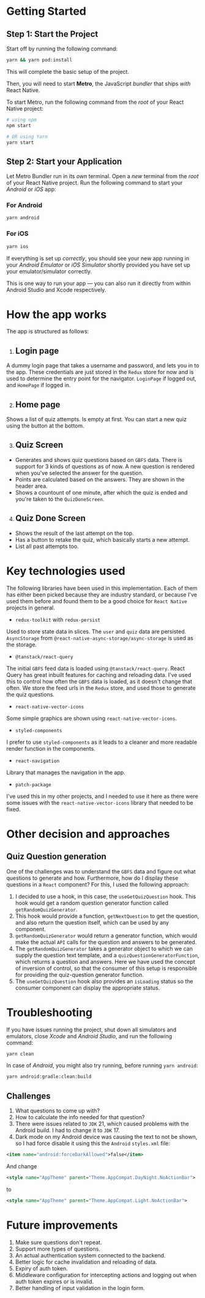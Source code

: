 # Getting Started

## Step 1: Start the Project

Start off by running the following command:

```bash
yarn && yarn pod:install
```

This will complete the basic setup of the project.

Then, you will need to start **Metro**, the JavaScript _bundler_ that ships _with_ React Native.

To start Metro, run the following command from the _root_ of your React Native project:

```bash
# using npm
npm start

# OR using Yarn
yarn start
```

## Step 2: Start your Application

Let Metro Bundler run in its _own_ terminal. Open a _new_ terminal from the _root_ of your React Native project. Run the following command to start your _Android_ or _iOS_ app:

### For Android

```bash
yarn android
```

### For iOS

```bash
yarn ios
```

If everything is set up _correctly_, you should see your new app running in your _Android Emulator_ or _iOS Simulator_ shortly provided you have set up your emulator/simulator correctly.

This is one way to run your app — you can also run it directly from within Android Studio and Xcode respectively.

# How the app works

The app is structured as follows:

1. ## Login page

A dummy login page that takes a username and password, and lets you in to the app. These credentials are just stored in the `Redux` store for now and is used to determine the entry point for the navigator. `LoginPage` if logged out, and `HomePage` if logged in.

2. ## Home page

Shows a list of quiz attempts. Is empty at first. You can start a new quiz using the button at the bottom.

3. ## Quiz Screen

- Generates and shows quiz questions based on `GBFS` data. There is support for 3 kinds of questions as of now. A new question is rendered when you've selected the answer for the question.
- Points are calculated based on the answers. They are shown in the header area.
- Shows a countount of one minute, after which the quiz is ended and you're taken to the `QuizDoneScreen`.

4. ## Quiz Done Screen

- Shows the result of the last attempt on the top.
- Has a button to retake the quiz, which basically starts a new attempt.
- List all past attempts too.

# Key technologies used

The following libraries have been used in this implementation. Each of them has either been picked because they are industry standard, or because I've used them before and found them to be a good choice for `React Native` projects in general.

- `redux-toolkit` with `redux-persist`

Used to store state data in slices. The `user` and `quiz` data are persisted. `AsyncStorage` from `@react-native-async-storage/async-storage` is used as the storage.

- `@tanstack/react-query`

The initial `GBFS` feed data is loaded using `@tanstack/react-query`. React Query has great inbuilt features for caching and reloading data. I've used this to control how often the `GBFS` data is loaded, as it doesn't change that often. We store the feed urls in the `Redux` store, and used those to generate the quiz questions.

- `react-native-vector-icons`

Some simple graphics are shown using `react-native-vector-icons`.

- `styled-components`

I prefer to use `styled-components` as it leads to a cleaner and more readable render function in the components.

- `react-navigation`

Library that manages the navigation in the app.

- `patch-package`

I've used this in my other projects, and I needed to use it here as there were some issues with the `react-native-vector-icons` library that needed to be fixed.

# Other decision and approaches

## Quiz Question generation

One of the challenges was to understand the `GBFS` data and figure out what questions to generate and how. Furthermore, how do I display these questions in a `React` component? For this, I used the following approach:

1. I decided to use a hook, in this case, the `useGetQuizQuestion` hook. This hook would get a random question generator function called `getRandomQuizGenerator`.
2. This hook would provide a function, `getNextQuestion` to get the question, and also return the question itself, which can be used by any component.
3. `getRandomQuizGenerator` would return a generator function, which would make the actual `API` calls for the question and answers to be generated.
4. The `getRandomQuizGenerator` takes a generator object to which we can supply the question text template, and a `quizQuestionGeneratorFunction`, which returns a question and answers. Here we have used the concept of inversion of control, so that the consumer of this setup is responsible for providing the quiz-question generator function.
5. The `useGetQuizQuestion` hook also provides an `isLoading` status so the consumer component can display the appropriate status.

# Troubleshooting

If you have issues running the project, shut down all simulators and emulators, close _Xcode_ and _Android Studio_, and run the following command:

```bash
yarn clean
```

In case of _Android_, you might also try running, before running `yarn android`:

```bash
yarn android:gradle:clean:build
```

## Challenges

1. What questions to come up with?
2. How to calculate the info needed for that question?
3. There were issues related to `JDK` 21, which caused problems with the Android build. I had to change it to `JDK` 17.
4. Dark mode on my Android device was causing the text to not be shown, so I had force disable it using this the `Android` `styles.xml` file:

```xml
<item name="android:forceDarkAllowed">false</item>
```

And change

```xml
<style name="AppTheme" parent="Theme.AppCompat.DayNight.NoActionBar">
```

to

```xml
<style name="AppTheme" parent="Theme.AppCompat.Light.NoActionBar">
```

# Future improvements

1. Make sure questions don't repeat.
2. Support more types of questions.
3. An actual authentication system connected to the backend.
4. Better logic for cache invalidation and reloading of data.
5. Expiry of auth token.
6. Middleware configuration for intercepting actions and logging out when auth token expires or is invalid.
7. Better handling of input validation in the login form.
